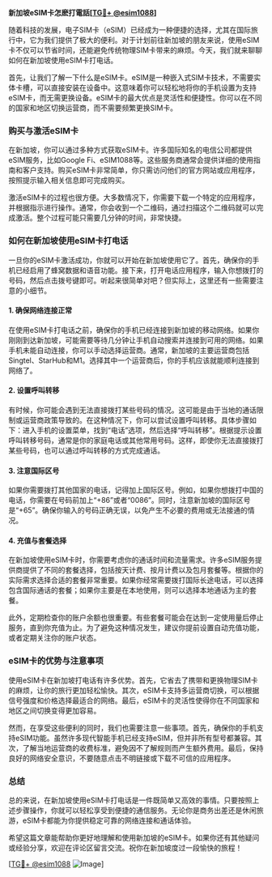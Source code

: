 **新加坡eSIM卡怎麽打電話[[TG💪+ @esim1088](https://t.me/s/esim1088)]**

随着科技的发展，电子SIM卡（eSIM）已经成为一种便捷的选择，尤其在国际旅行中，它为我们提供了极大的便利。对于计划前往新加坡的朋友来说，使用eSIM卡不仅可以节省时间，还能避免传统物理SIM卡带来的麻烦。今天，我们就来聊聊如何在新加坡使用eSIM卡打电话。

首先，让我们了解一下什么是eSIM卡。eSIM是一种嵌入式SIM卡技术，不需要实体卡槽，可以直接安装在设备中。这意味着你可以轻松地将你的手机设置为支持eSIM卡，而无需更换设备。eSIM卡的最大优点是灵活性和便捷性。你可以在不同的国家和地区切换运营商，而不需要频繁更换SIM卡。

### **购买与激活eSIM卡**

在新加坡，你可以通过多种方式获取eSIM卡。许多国际知名的电信公司都提供eSIM服务，比如Google Fi、eSIM1088等。这些服务商通常会提供详细的使用指南和客户支持。购买eSIM卡非常简单，你只需访问他们的官方网站或应用程序，按照提示输入相关信息即可完成购买。

激活eSIM卡的过程也很方便。大多数情况下，你需要下载一个特定的应用程序，并根据指示进行操作。通常，你会收到一个二维码，通过扫描这个二维码就可以完成激活。整个过程可能只需要几分钟的时间，非常快捷。

### **如何在新加坡使用eSIM卡打电话**

一旦你的eSIM卡激活成功，你就可以开始在新加坡使用它了。首先，确保你的手机已经启用了蜂窝数据和语音功能。接下来，打开电话应用程序，输入你想拨打的号码，然后点击拨号键即可。听起来很简单对吧？但实际上，这里还有一些需要注意的小细节。

#### **1. 确保网络连接正常**

在使用eSIM卡打电话之前，确保你的手机已经连接到新加坡的移动网络。如果你刚刚到达新加坡，可能需要等待几分钟让手机自动搜索并连接到可用的网络。如果手机未能自动连接，你可以手动选择运营商。通常，新加坡的主要运营商包括Singtel、StarHub和M1。选择其中一个运营商后，你的手机应该就能顺利连接到网络了。

#### **2. 设置呼叫转移**

有时候，你可能会遇到无法直接拨打某些号码的情况。这可能是由于当地的通话限制或运营商政策导致的。在这种情况下，你可以尝试设置呼叫转移。具体步骤如下：进入手机的设置菜单，找到“电话”选项，然后选择“呼叫转移”。根据提示设置呼叫转移号码，通常是你的家庭电话或其他常用号码。这样，即使你无法直接拨打某些号码，也可以通过呼叫转移的方式完成通话。

#### **3. 注意国际区号**

如果你需要拨打其他国家的电话，记得加上国际区号。例如，如果你想拨打中国的电话，你需要在号码前加上“+86”或者“0086”。同时，注意新加坡的国际区号是“+65”。确保你输入的号码正确无误，以免产生不必要的费用或无法接通的情况。

#### **4. 充值与套餐选择**

在新加坡使用eSIM卡时，你需要考虑你的通话时间和流量需求。许多eSIM服务提供商提供了不同的套餐选择，包括按天计费、按月计费以及包月套餐等。根据你的实际需求选择合适的套餐非常重要。如果你经常需要拨打国际长途电话，可以选择包含国际通话的套餐；如果你主要是在本地使用，则可以选择本地通话为主的套餐。

此外，定期检查你的账户余额也很重要。有些套餐可能会在达到一定使用量后停止服务，直到你充值为止。为了避免这种情况发生，建议你提前设置自动充值功能，或者定期关注你的账户状态。

### **eSIM卡的优势与注意事项**

使用eSIM卡在新加坡打电话有许多优势。首先，它省去了携带和更换物理SIM卡的麻烦，让你的旅行更加轻松愉快。其次，eSIM卡支持多运营商切换，可以根据信号强度和价格选择最适合的网络。最后，eSIM卡的灵活性使得你在不同国家和地区之间切换变得更加容易。

然而，在享受这些便利的同时，我们也需要注意一些事项。首先，确保你的手机支持eSIM功能。虽然许多现代智能手机已经支持eSIM，但并非所有型号都兼容。其次，了解当地运营商的收费标准，避免因不了解规则而产生额外费用。最后，保持良好的网络安全意识，不要随意点击不明链接或下载不可信的应用程序。

### **总结**

总的来说，在新加坡使用eSIM卡打电话是一件既简单又高效的事情。只要按照上述步骤操作，你就可以轻松享受到便捷的通信服务。无论你是商务出差还是休闲旅游，eSIM卡都能为你提供稳定可靠的网络连接和通话体验。

希望这篇文章能帮助你更好地理解和使用新加坡的eSIM卡。如果你还有其他疑问或经验分享，欢迎在评论区留言交流。祝你在新加坡度过一段愉快的旅程！

[[TG💪+ @esim1088](https://t.me/s/esim1088) ![Image](https://i.postimg.cc/4NQfJmqS/Snipaste-2025-05-13-00-14-12.png)]